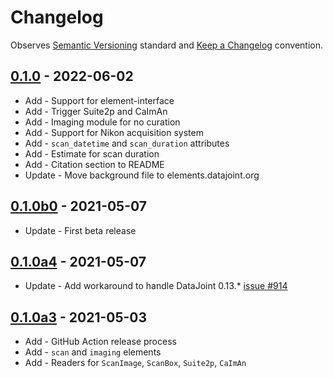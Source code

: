 # Changelog

Observes [Semantic Versioning](https://semver.org/spec/v2.0.0.html) standard and [Keep a Changelog](https://keepachangelog.com/en/1.0.0/) convention.

## [0.1.0] - 2022-06-02

+ Add - Support for element-interface
+ Add - Trigger Suite2p and CaImAn
+ Add - Imaging module for no curation
+ Add - Support for Nikon acquisition system
+ Add - `scan_datetime` and `scan_duration` attributes
+ Add - Estimate for scan duration
+ Add - Citation section to README
+ Update - Move background file to elements.datajoint.org

## [0.1.0b0] - 2021-05-07

+ Update - First beta release

## [0.1.0a4] - 2021-05-07

+ Update - Add workaround to handle DataJoint 0.13.* [issue #914](https://github.com/datajoint/datajoint-python/issues/914)


## [0.1.0a3] - 2021-05-03

+ Add - GitHub Action release process
+ Add - `scan` and `imaging` elements
+ Add - Readers for `ScanImage`, `ScanBox`, `Suite2p`, `CaImAn`


[0.1.0]: https://github.com/datajoint/element-calcium-imaging/compare/0.1.0b0...0.1.0
[0.1.0b0]: https://github.com/datajoint/element-calcium-imaging/releases/tag/0.1.0b0
[0.1.0a4]: https://github.com/datajoint/element-calcium-imaging/releases/tag/0.1.0a4
[0.1.0a3]: https://github.com/datajoint/element-calcium-imaging/releases/tag/0.1.0a3
